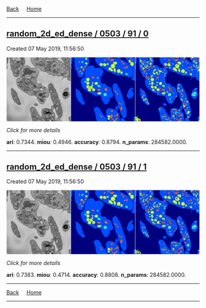 
[Back](..)&nbsp;&nbsp;&nbsp;&nbsp;&nbsp;[Home](https://leapmanlab.github.io/snapshots)

---

<div class="summary"><a href="0"><h2>random_2d_ed_dense / 0503 / 91 / 0</h2></a><p>Created 07 May 2019, 11:56:50
</p><a href="0"><img src="0/media/summary.png" align="center"></a><p>
<i>Click for more details</i>
</p></div>

**ari**: 0.7344. **miou**: 0.4946. **accuracy**: 0.8794. **n_params**: 284582.0000. 

---

<div class="summary"><a href="1"><h2>random_2d_ed_dense / 0503 / 91 / 1</h2></a><p>Created 07 May 2019, 11:56:50
</p><a href="1"><img src="1/media/summary.png" align="center"></a><p>
<i>Click for more details</i>
</p></div>

**ari**: 0.7383. **miou**: 0.4714. **accuracy**: 0.8808. **n_params**: 284582.0000. 

---

[Back](..)&nbsp;&nbsp;&nbsp;&nbsp;&nbsp;[Home](https://leapmanlab.github.io/snapshots)

---
